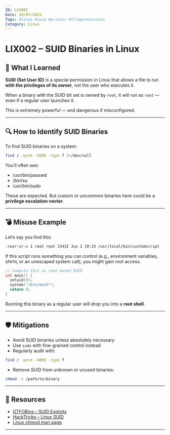 ```yaml
---
ID: LIX002  
Date: 28/07/2025  
Tags: #linux #suid #privesc #filepermissions  
Category: Linux  
---
```


# LIX002 – SUID Binaries in Linux

## 🧠 What I Learned

**SUID (Set User ID)** is a special permission in Linux that allows a file to run **with the privileges of its owner**, not the user who executes it.

When a binary with the SUID bit set is owned by `root`, it will run as `root` — even if a regular user launches it.

This is extremely powerful — and dangerous if misconfigured.

---

## 🔍 How to Identify SUID Binaries

To find SUID binaries on a system:
```bash
find / -perm -4000 -type f 2>/dev/null
```
You’ll often see:

- /usr/bin/passwd  
- /bin/su  
- /usr/bin/sudo  

These are expected. But custom or uncommon binaries here could be a **privilege escalation vector**.

---

## 💣 Misuse Example

Let’s say you find this:

```bash
-rwsr-xr-x 1 root root 13432 Jun 2 10:33 /usr/local/bin/customscript
```
If this script runs something you can control (e.g., environment variables, `$PATH`, or an unescaped system call), you might gain root access.

```c
// Compile this as root-owned SUID
int main() {
  setuid(0);
  system("/bin/bash");
  return 0;
}
```
Running this binary as a regular user will drop you into a **root shell**.

---

## 🛡️ Mitigations

- Avoid SUID binaries unless absolutely necessary  
- Use `sudo` with fine-grained control instead  
- Regularly audit with:

```bash
find / -perm -4000 -type f
```
- Remove SUID from unknown or unused binaries:

```bash
chmod -s /path/to/binary
```
---

## 🔗 Resources

- [GTFOBins – SUID Exploits](https://gtfobins.github.io/)  
- [HackTricks – Linux SUID](https://book.hacktricks.xyz/linux-unix/privilege-escalation/sudo-and-suid)  
- [Linux chmod man page](https://man7.org/linux/man-pages/man1/chmod.1.html)  

---
